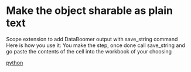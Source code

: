 Make the object sharable as plain text
=================================

Scope extension to add DataBoomer output with save_string command
Here is how you use it: You make the step, once done call save_string and go paste the contents of the cell into the workbook of your choosing

[python](../src/pyperiscope/layer3.py)